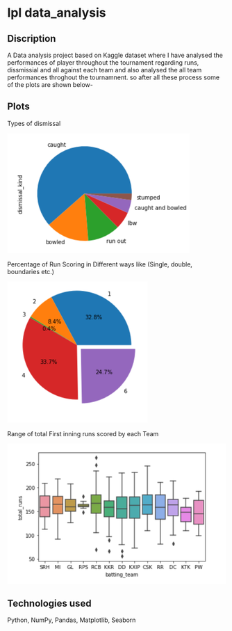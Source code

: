 # Ipl data_analysis

## Discription
A Data analysis project based on Kaggle dataset where I have analysed the performances of player throughout the tournament regarding runs, dissmissial and all against each team and also analysed the all team performances throghout the tournamnent. so after all these process some of the plots are shown below-

## Plots

Types of dismissal

![plot](./3476.png)

Percentage of Run Scoring in Different ways like (Single, double, boundaries etc.)

![plot](./3478.png)

Range of total First inning runs scored by each Team

![plot](./3479.png)

## Technologies used
Python, NumPy, Pandas, Matplotlib, Seaborn
